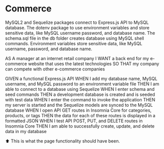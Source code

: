 # Commerce

MySQL2 and Sequelize packages connect to Express.js API to MySQL database. The dotenv package to use environment variables and store sensitive data, like
MySQL username password, and database name. The schema.sql file in the db folder creates database using MySQL shell commands. Environment variables store sensitive data, 
like MySQL username, password, and database name.

AS A manager at an internet retail company
I WANT a back end for my e-commerce website that uses the latest technologies
SO THAT my company can compete with other e-commerce companies


GIVEN a functional Express.js API
WHEN I add my database name, MySQL username, and MySQL password to an environment variable file
THEN I am able to connect to a database using Sequelize
WHEN I enter schema and seed commands
THEN a development database is created and is seeded with test data
WHEN I enter the command to invoke the application
THEN my server is started and the Sequelize models are synced to the MySQL database
WHEN I open API GET routes in Insomnia Core for categories, products, or tags
THEN the data for each of these routes is displayed in a formatted JSON
WHEN I test API POST, PUT, and DELETE routes in Insomnia Core
THEN I am able to successfully create, update, and delete data in my database

⬆ This is what the page functionality should have been. 
